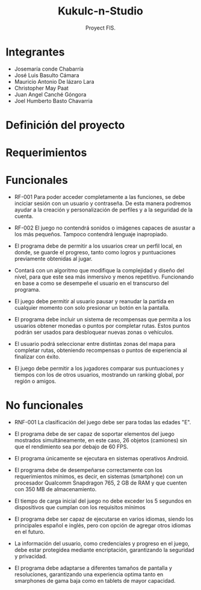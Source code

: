 <h1 align="center">
Kukulc-n-Studio
</h1>
<div align="center">
Proyect FIS.

</div>

<a name="top"></a>

# Integrantes

- Josemaría conde Chabarría
- José Luis Basulto Cámara
- Mauricio Antonio De lázaro Lara
- Christopher May Paat
- Juan Angel Canché Góngora
- Joel Humberto Basto Chavarria

# Definición del proyecto

# Requerimientos

# Funcionales

- RF-001 Para poder acceder completamente a las funciones, se debe inciciar sesión con un usuario y contraseña. De esta manera podremos ayudar a la creación y personalización de perfiles y a la seguridad de la cuenta.

- RF-002 El juego no contendrá sonidos o imágenes capaces de asustar a los más pequeños. Tampoco contendrá lenguaje inapropiado.

- El programa debe de permitir a los usuarios crear un perfil local, en donde, se guarde el progreso, tanto como logros y puntuaciones  previamente obtenidas al jugar.
- Contará con un algoritmo que modifique la complejidad y diseño del nivel, para que este sea más inmersivo y menos repetitivo.  Funcionando en base a como se desempeñe el usuario en el transcurso del programa.
- El juego debe permitir al usuario pausar y reanudar la partida en cualquier momento con solo presionar un botón en la pantalla.
- El programa debe incluir un sistema de recompensas que permita a los usuarios obtener monedas o puntos por completar rutas. Estos puntos podrán ser usados para desbloquear nuevas zonas o vehículos.
- El usuario podrá seleccionar entre distintas zonas del mapa para completar rutas, obteniendo recompensas o puntos de experiencia al finalizar con éxito.  
- El juego debe permitir a los jugadores comparar sus puntuaciones y tiempos con los de otros usuarios, mostrando un ranking global, por región o amigos.

# No funcionales

- RNF-001 La clasificación del juego debe ser para todas las edades "E".

- El programa debe de ser capaz de soportar elementos del juego mostrados simultáneamente, en este caso, 26 objetos (camiones) sin que el rendimiento sea por debajo de 60 FPS.
- El programa únicamente se ejecutara en sistemas operativos Android.
- El programa debe de desempeñarse correctamente con los requerimientos mínimos, es decir, en sistemas (smartphone) con un procesador Qualcomm Snapdragon 765, 2 GB de RAM y que cuenten con 350 MB de almacenamiento.
- El tiempo de carga inicial del juego no debe exceder los 5 segundos en dispositivos que cumplan con los requisitos mínimos
- El programa debe ser capaz de ejecutarse en varios idiomas, siendo los principales español e inglés, pero con opción de agregar otros idiomas en el futuro.
- La información del usuario, como credenciales y progreso en el juego, debe estar protegidea mediante encriptación, garantizando la seguridad y privacidad.
- El programa debe adaptarse a diferentes tamaños de pantalla y resoluciones, garantizando una experiencia optima tanto en smarphones de gama baja como en tablets de mayor capacidad.

</div>
